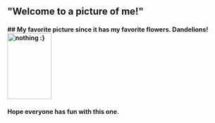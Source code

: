 
## "Welcome to a picture of me!"

<h4>
## My favorite picture since it has my favorite flowers. Dandelions!
<img src ="https://w7.pngwing.com/pngs/993/768/png-transparent-donkey-kong-country-returns-donkey-kong-jr-dk-jungle-climber-donkey-mammal-animals-carnivoran.png" alt="nothing :}" width ="100" height="150">
<h4/>

Hope everyone has fun with this one.
